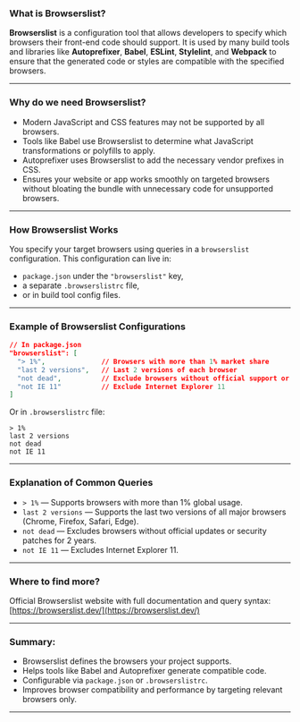 
### What is Browserslist?

**Browserslist** is a configuration tool that allows developers to specify which browsers their front-end code should support. It is used by many build tools and libraries like **Autoprefixer**, **Babel**, **ESLint**, **Stylelint**, and **Webpack** to ensure that the generated code or styles are compatible with the specified browsers.

---

### Why do we need Browserslist?

* Modern JavaScript and CSS features may not be supported by all browsers.
* Tools like Babel use Browserslist to determine what JavaScript transformations or polyfills to apply.
* Autoprefixer uses Browserslist to add the necessary vendor prefixes in CSS.
* Ensures your website or app works smoothly on targeted browsers without bloating the bundle with unnecessary code for unsupported browsers.

---

### How Browserslist Works

You specify your target browsers using queries in a `browserslist` configuration. This configuration can live in:

* `package.json` under the `"browserslist"` key,
* a separate `.browserslistrc` file,
* or in build tool config files.

---

### Example of Browserslist Configurations

```json
// In package.json
"browserslist": [
  "> 1%",              // Browsers with more than 1% market share
  "last 2 versions",   // Last 2 versions of each browser
  "not dead",          // Exclude browsers without official support or updates for 24 months
  "not IE 11"          // Exclude Internet Explorer 11
]
```

Or in `.browserslistrc` file:

```
> 1%
last 2 versions
not dead
not IE 11
```

---

### Explanation of Common Queries

* `> 1%` — Supports browsers with more than 1% global usage.
* `last 2 versions` — Supports the last two versions of all major browsers (Chrome, Firefox, Safari, Edge).
* `not dead` — Excludes browsers without official updates or security patches for 2 years.
* `not IE 11` — Excludes Internet Explorer 11.

---

### Where to find more?

Official Browserslist website with full documentation and query syntax:
[https://browserslist.dev/](https://browserslist.dev/)

---

### Summary:

* Browserslist defines the browsers your project supports.
* Helps tools like Babel and Autoprefixer generate compatible code.
* Configurable via `package.json` or `.browserslistrc`.
* Improves browser compatibility and performance by targeting relevant browsers only.

---